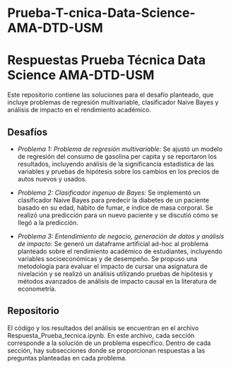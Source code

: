 # Prueba-T-cnica-Data-Science-AMA-DTD-USM
# Respuestas Prueba Técnica Data Science AMA-DTD-USM

Este repositorio contiene las soluciones para el desafío planteado, que incluye problemas de regresión multivariable, clasificador Naive Bayes y análisis de impacto en el rendimiento académico.


## Desafíos

- *Problema 1: Problema de regresión multivariable:* Se ajustó un modelo de regresión del consumo de gasolina per capita y se reportaron los resultados, incluyendo análisis de la significancia estadística de las variables y pruebas de hipótesis sobre los cambios en los precios de autos nuevos y usados.

- *Problema 2: Clasificador ingenuo de Bayes:* Se implementó un clasificador Naive Bayes para predecir la diabetes de un paciente basado en su edad, hábito de fumar, e índice de masa corporal. Se realizó una predicción para un nuevo paciente y se discutió cómo se llegó a la predicción.

- *Problema 3: Entendimiento de negocio, generación de datos y análisis de impacto:* Se generó un dataframe artificial ad-hoc al problema planteado sobre el rendimiento académico de estudiantes, incluyendo variables socioeconómicas y de desempeño. Se propuso una metodología para evaluar el impacto de cursar una asignatura de nivelación y se realizó un análisis utilizando pruebas de hipótesis y métodos avanzados de análisis de impacto causal en la literatura de econometría.

## Repositorio
El código y los resultados del análisis se encuentran en el archivo Respuesta_Prueba_tecnica.ipynb. En este archivo, cada sección corresponde a la solución de un problema específico. Dentro de cada sección, hay subsecciones donde se proporcionan respuestas a las preguntas planteadas en cada problema.
